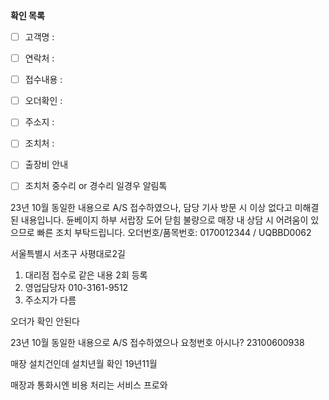 **확인 목록**
- [ ] 고객명 : 
- [ ] 연락처 : 
- [ ] 접수내용 : 
- [ ] 오더확인 : 
- [ ] 주소지 : 
- [ ] 조치처 : 
- [ ] 출장비 안내 
- [ ] 조치처 중수리 or 경수리 일경우 알림톡



23년 10월 동일한 내용으로 A/S 접수하였으나, 담당 기사 방문 시 이상 없다고 미해결된 내용입니다. 듄베이지 하부 서랍장 도어 닫힘 불량으로 매장 내 상담 시 어려움이 있으므로 빠른 조치 부탁드립니다. 오더번호/품목번호: 0170012344 / UQBBD0062


서울특별시 서초구 사평대로2길

1. 대리점 접수로 같은 내용 2회 등록
2. 영업담당자 010-3161-9512
3. 주소지가 다름

오더가 확인 안된다



23년 10월 동일한 내용으로 A/S 접수하였으나
요청번호 아시나? 23100600938

매장 설치건인데 
설치년월 확인
19년11월


매장과 통화시엔
비용 처리는 서비스 프로와

